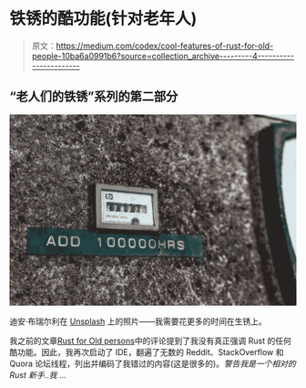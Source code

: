 # 铁锈的酷功能(针对老年人)

> 原文：<https://medium.com/codex/cool-features-of-rust-for-old-people-10ba6a0991b6?source=collection_archive---------4----------------------->

## “老人们的铁锈”系列的第二部分

![](img/1136242cd5e91158cfa19a118ba456cf.png)

迪安·布瑞尔利在 [Unsplash](https://unsplash.com?utm_source=medium&utm_medium=referral) 上的照片——我需要花更多的时间在生锈上。

我之前的文章[Rust for Old persons](/codex/rust-for-old-people-516fc72b2934)中的评论提到了我没有真正强调 Rust 的任何酷功能。因此，我再次启动了 IDE，翻遍了无数的 Reddit、StackOverflow 和 Quora 论坛线程，列出并编码了我错过的内容(这是很多的)。*警告我是一个相对的 Rust 新手..我* …